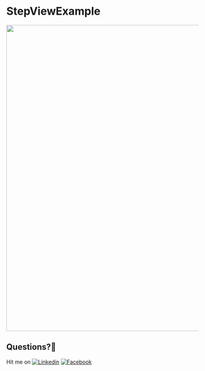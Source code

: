 # StepViewExample

<img src="https://user-images.githubusercontent.com/7110339/48539025-0bdd7980-e8c7-11e8-882b-1e039f197161.jpg" width="600" height="800"> 

## Questions?🤔
Hit me on [![Linkedin](https://img.shields.io/badge/Linkedin-Emre%20Karataş-blue.svg)](https://www.linkedin.com/in/emre-karata%C5%9F-062b26a9/)  [![Facebook](https://img.shields.io/badge/Facebook-Emre%20Karataş-blue.svg)](https://www.facebook.com/emre.karatas.311)


